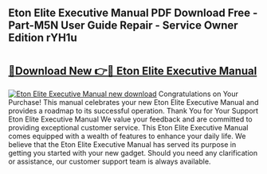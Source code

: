 ## Eton Elite Executive Manual PDF Download Free - Part-M5N User Guide Repair - Service Owner Edition rYH1u

# <h2><a href="http://bc40604.oget.top/?id=Eton+Elite+Executive+Manual">🔗Download New 👉🔴 Eton Elite Executive Manual</a></h2>

[![Eton Elite Executive Manual new download](https://i.imgur.com/5g1atiW.png)](http://bc40604.oget.top/?id=Eton+Elite+Executive+Manual)
Congratulations on Your Purchase! This manual celebrates your new Eton Elite Executive Manual and provides a roadmap to its successful operation. Thank You for Your Support Eton Elite Executive Manual We value your feedback and are committed to providing exceptional customer service. This Eton Elite Executive Manual comes equipped with a wealth of features to enhance your daily life. We believe that the Eton Elite Executive Manual has served its purpose in getting you started with your new gadget. Should you need any clarification or assistance, our customer support team is always available.
